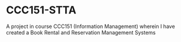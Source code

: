 # CCC151-STTA
A project in course CCC151 (Information Management) wherein I have created a Book Rental and Reservation Management Systems
